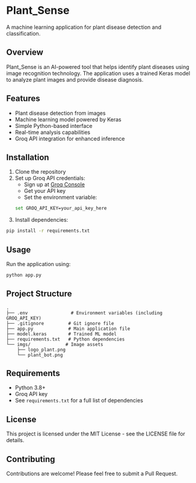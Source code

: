 # Plant_Sense

A machine learning application for plant disease detection and classification.

## Overview
Plant_Sense is an AI-powered tool that helps identify plant diseases using image recognition technology. The application uses a trained Keras model to analyze plant images and provide disease diagnosis.

## Features
- Plant disease detection from images
- Machine learning model powered by Keras
- Simple Python-based interface
- Real-time analysis capabilities
- Groq API integration for enhanced inference

## Installation
1. Clone the repository
2. Set up Groq API credentials:
   - Sign up at [Groq Console](https://console.groq.com)
   - Get your API key
   - Set the environment variable:
   ```bash
   set GROQ_API_KEY=your_api_key_here
   ```
3. Install dependencies:
```bash
pip install -r requirements.txt
```

## Usage
Run the application using:
```bash
python app.py
```

## Project Structure
```
.
├── .env                # Environment variables (including GROQ_API_KEY)
├── .gitignore         # Git ignore file
├── app.py             # Main application file
├── model.keras        # Trained ML model
├── requirements.txt   # Python dependencies
└── imgs/             # Image assets
    ├── logo_plant.png
    └── plant_bot.png
```

## Requirements
- Python 3.8+
- Groq API key
- See `requirements.txt` for a full list of dependencies

## License
This project is licensed under the MIT License - see the LICENSE file for details.

## Contributing
Contributions are welcome! Please feel free to submit a Pull Request.